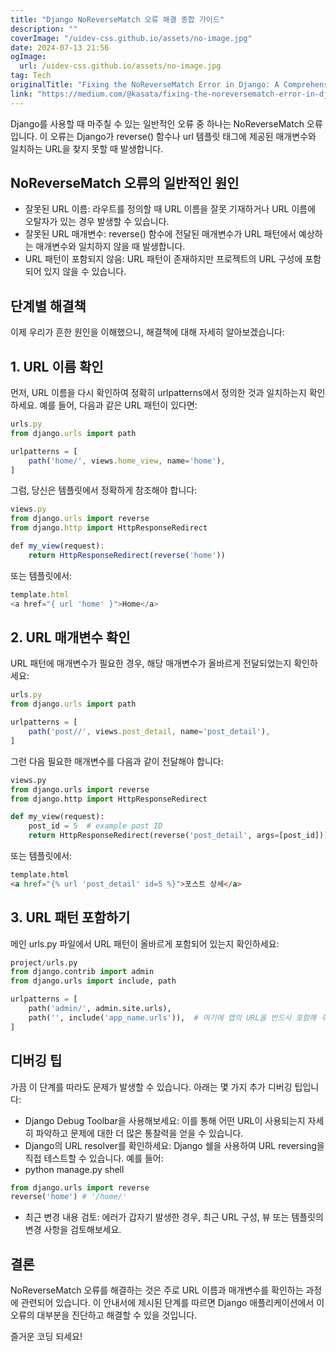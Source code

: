 ```yaml
---
title: "Django NoReverseMatch 오류 해결 종합 가이드"
description: ""
coverImage: "/uidev-css.github.io/assets/no-image.jpg"
date: 2024-07-13 21:56
ogImage: 
  url: /uidev-css.github.io/assets/no-image.jpg
tag: Tech
originalTitle: "Fixing the NoReverseMatch Error in Django: A Comprehensive Guide"
link: "https://medium.com/@kasata/fixing-the-noreversematch-error-in-django-a-comprehensive-guide-bbd74be4e5f4"
---
```



Django를 사용할 때 마주칠 수 있는 일반적인 오류 중 하나는 NoReverseMatch 오류입니다. 이 오류는 Django가 reverse() 함수나 url 템플릿 태그에 제공된 매개변수와 일치하는 URL을 찾지 못할 때 발생합니다.

## NoReverseMatch 오류의 일반적인 원인

- 잘못된 URL 이름: 라우트를 정의할 때 URL 이름을 잘못 기재하거나 URL 이름에 오탈자가 있는 경우 발생할 수 있습니다.
- 잘못된 URL 매개변수: reverse() 함수에 전달된 매개변수가 URL 패턴에서 예상하는 매개변수와 일치하지 않을 때 발생합니다.
- URL 패턴이 포함되지 않음: URL 패턴이 존재하지만 프로젝트의 URL 구성에 포함되어 있지 않을 수 있습니다.

## 단계별 해결책

<div class="content-ad"></div>

이제 우리가 흔한 원인을 이해했으니, 해결책에 대해 자세히 알아보겠습니다:

## 1. URL 이름 확인

먼저, URL 이름을 다시 확인하여 정확히 urlpatterns에서 정의한 것과 일치하는지 확인하세요. 예를 들어, 다음과 같은 URL 패턴이 있다면:

```js
urls.py
from django.urls import path

urlpatterns = [
    path('home/', views.home_view, name='home'),
]
```

<div class="content-ad"></div>

그럼, 당신은 템플릿에서 정확하게 참조해야 합니다:

```js
views.py
from django.urls import reverse
from django.http import HttpResponseRedirect

def my_view(request):
    return HttpResponseRedirect(reverse('home'))
```

또는 템플릿에서:

```js
template.html
<a href="{ url 'home' }">Home</a>
```

<div class="content-ad"></div>

## 2. URL 매개변수 확인

URL 패턴에 매개변수가 필요한 경우, 해당 매개변수가 올바르게 전달되었는지 확인하세요:

```js
urls.py
from django.urls import path

urlpatterns = [
    path('post//', views.post_detail, name='post_detail'),
]
```

그런 다음 필요한 매개변수를 다음과 같이 전달해야 합니다:

<div class="content-ad"></div>

```python
views.py
from django.urls import reverse
from django.http import HttpResponseRedirect

def my_view(request):
    post_id = 5  # example post ID
    return HttpResponseRedirect(reverse('post_detail', args=[post_id]))
```

또는 템플릿에서:

```html
template.html
<a href="{% url 'post_detail' id=5 %}">포스트 상세</a>
```

## 3. URL 패턴 포함하기


<div class="content-ad"></div>

메인 urls.py 파일에서 URL 패턴이 올바르게 포함되어 있는지 확인하세요:

```python
project/urls.py
from django.contrib import admin
from django.urls import include, path

urlpatterns = [
    path('admin/', admin.site.urls),
    path('', include('app_name.urls')),  # 여기에 앱의 URL을 반드시 포함해 주세요
]
```

## 디버깅 팁

가끔 이 단계를 따라도 문제가 발생할 수 있습니다. 아래는 몇 가지 추가 디버깅 팁입니다:

<div class="content-ad"></div>

- Django Debug Toolbar을 사용해보세요: 이를 통해 어떤 URL이 사용되는지 자세히 파악하고 문제에 대한 더 많은 통찰력을 얻을 수 있습니다.
- Django의 URL resolver를 확인하세요: Django 쉘을 사용하여 URL reversing을 직접 테스트할 수 있습니다. 예를 들어:
- python manage.py shell
```python
from django.urls import reverse
reverse('home') # '/home/'
```
- 최근 변경 내용 검토: 에러가 갑자기 발생한 경우, 최근 URL 구성, 뷰 또는 템플릿의 변경 사항을 검토해보세요.

## 결론

NoReverseMatch 오류를 해결하는 것은 주로 URL 이름과 매개변수를 확인하는 과정에 관련되어 있습니다. 이 안내서에 제시된 단계를 따르면 Django 애플리케이션에서 이 오류의 대부분을 진단하고 해결할 수 있을 것입니다.

즐거운 코딩 되세요!